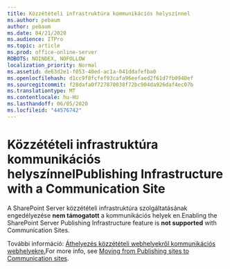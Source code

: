 ```yaml
---
title: Közzétételi infrastruktúra kommunikációs helyszínnel
ms.author: pebaum
author: pebaum
ms.date: 04/21/2020
ms.audience: ITPro
ms.topic: article
ms.prod: office-online-server
ROBOTS: NOINDEX, NOFOLLOW
localization_priority: Normal
ms.assetid: de63d2e1-f053-40ed-ac1a-041ddafefba0
ms.openlocfilehash: d1cc9f8fcfef93cafa96eefaed2f61d7fb0940ef
ms.sourcegitcommit: f28dafa0f727870038f72bc904da926daf4ec07b
ms.translationtype: MT
ms.contentlocale: hu-HU
ms.lasthandoff: 06/05/2020
ms.locfileid: "44576742"
---
```

# <a name="publishing-infrastructure-with-a-communication-site"></a><span data-ttu-id="eb901-102">Közzétételi infrastruktúra kommunikációs helyszínnel</span><span class="sxs-lookup"><span data-stu-id="eb901-102">Publishing Infrastructure with a Communication Site</span></span>


<span data-ttu-id="eb901-103">A SharePoint Server közzétételi infrastruktúra szolgáltatásának engedélyezése **nem támogatott** a kommunikációs helyek en.</span><span class="sxs-lookup"><span data-stu-id="eb901-103">Enabling the SharePoint Server Publishing Infrastructure feature is **not supported** with Communication Sites.</span></span> 
  
<span data-ttu-id="eb901-104">További információ: [Áthelyezés közzétételi webhelyekről kommunikációs webhelyekre.](https://docs.microsoft.com/sharepoint/publishing-sites-classic-to-modern-experience)</span><span class="sxs-lookup"><span data-stu-id="eb901-104">For more info, see [Moving from Publishing sites to Communication sites](https://docs.microsoft.com/sharepoint/publishing-sites-classic-to-modern-experience).</span></span> 
  

